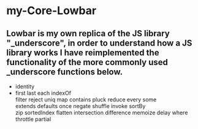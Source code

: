 # my-Core-Lowbar

## Lowbar is my own replica of the JS library "_underscore", in order to understand how a JS library works I have reimplemented the functionality of the more commonly used _underscore functions below.

- identity
- first
last
each
indexOf     
filter
reject
uniq
map
contains
pluck
reduce
every
some        
extends
defaults
once
negate
shuffle
invoke
sortBy     
zip
sortedIndex 
flatten
intersection
difference
memoize
delay
where
throttle
partial
